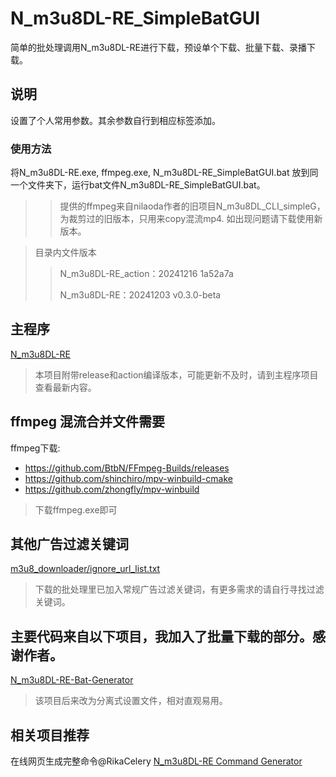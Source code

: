 # N_m3u8DL-RE_SimpleBatGUI
简单的批处理调用N_m3u8DL-RE进行下载，预设单个下载、批量下载、录播下载。

## 说明
设置了个人常用参数。其余参数自行到相应标签添加。
### 使用方法
将N_m3u8DL-RE.exe, ffmpeg.exe, N_m3u8DL-RE_SimpleBatGUI.bat 放到同一个文件夹下，运行bat文件N_m3u8DL-RE_SimpleBatGUI.bat。
>> 提供的ffmpeg来自nilaoda作者的旧项目N_m3u8DL_CLI_simpleG，为裁剪过的旧版本，只用来copy混流mp4. 如出现问题请下载使用新版本。

>目录内文件版本
>> N_m3u8DL-RE_action：20241216  1a52a7a
>> 
>> N_m3u8DL-RE：20241203  v0.3.0-beta

## 主程序
[N_m3u8DL-RE](https://github.com/nilaoda/N_m3u8DL-RE)
> 本项目附带release和action编译版本，可能更新不及时，请到主程序项目查看最新内容。

## ffmpeg 混流合并文件需要
ffmpeg下载:
- https://github.com/BtbN/FFmpeg-Builds/releases
- https://github.com/shinchiro/mpv-winbuild-cmake
- https://github.com/zhongfly/mpv-winbuild
> 下载ffmpeg.exe即可

## 其他广告过滤关键词
[m3u8_downloader/ignore_url_list.txt](https://github.com/leavjenn/leavjenn.github.io/blob/master/m3u8_downloader/ignore_url_list.txt)
> 下载的批处理里已加入常规广告过滤关键词，有更多需求的请自行寻找过滤关键词。

## 主要代码来自以下项目，我加入了批量下载的部分。感谢作者。
[N_m3u8DL-RE-Bat-Generator](https://github.com/dupontjoy/N_m3u8DL-RE-Bat-Generator)
> 该项目后来改为分离式设置文件，相对直观易用。

## 相关项目推荐
在线网页生成完整命令@RikaCelery [N_m3u8DL-RE Command Generator](https://rikacelery.github.io/N_m3u8DL-RE_Command_Generator)
